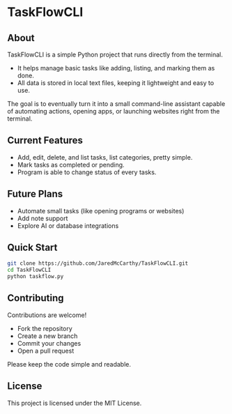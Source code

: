 # TaskFlowCLI

## About

TaskFlowCLI is a simple Python project that runs directly from the terminal.

- It helps manage basic tasks like adding, listing, and marking them as done.  
- All data is stored in local text files, keeping it lightweight and easy to use.

The goal is to eventually turn it into a small command-line assistant capable of automating
actions, opening apps, or launching websites right from the terminal.

## Current Features

- Add, edit, delete, and list tasks, list categories, pretty simple.
- Mark tasks as completed or pending.
- Program is able to change status of every tasks.

## Future Plans

- Automate small tasks (like opening programs or websites)
- Add note support
- Explore AI or database integrations

## Quick Start
```bash
git clone https://github.com/JaredMcCarthy/TaskFlowCLI.git
cd TaskFlowCLI
python taskflow.py
```

## Contributing

Contributions are welcome!

- Fork the repository
- Create a new branch
- Commit your changes
- Open a pull request

Please keep the code simple and readable.

## License

This project is licensed under the MIT License.
